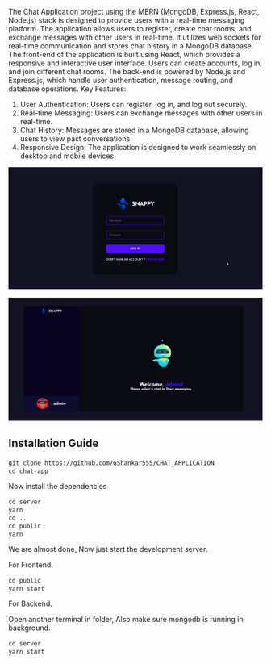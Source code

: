 The Chat Application project using the MERN (MongoDB, Express.js, React, Node.js) stack
is designed to provide users with a real-time messaging platform. The application allows users
to register, create chat rooms, and exchange messages with other users in real-time. It utilizes
web sockets for real-time communication and stores chat history in a MongoDB database. The front-end of the application is built using React, which provides a responsive and interactive
user interface. Users can create accounts, log in, and join different chat rooms. The back-end
is powered by Node.js and Express.js, which handle user authentication, message routing, and
database operations. Key Features:
1. User Authentication: Users can register, log in, and log out securely.
2. Real-time Messaging: Users can exchange messages with other users in real-time.
3. Chat History: Messages are stored in a MongoDB database, allowing users to view past
conversations.
4. Responsive Design: The application is designed to work seamlessly on desktop and mobile
devices.

![login page](./chat-app/images/snappy_login.png)

![home page](./chat-app/images/snappy.png)

## Installation Guide

```shell
git clone https://github.com/GShankar555/CHAT_APPLICATION
cd chat-app
```
Now install the dependencies
```shell
cd server
yarn
cd ..
cd public
yarn
```
We are almost done, Now just start the development server.

For Frontend.
```shell
cd public
yarn start
```
For Backend.

Open another terminal in folder, Also make sure mongodb is running in background.
```shell
cd server
yarn start
```
